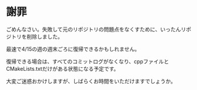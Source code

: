 # 謝罪

ごめんなさい。失敗して元のリポジトリの問題点をなくすために、いったんリポジトリを削除しました。

最速で4/15の週の週末ごろに復帰できるかもしれません。

復帰できる場合は、すべてのコミットログがなくなり、cppファイルとCMakeLists.txtだけがある状態になる予定です。

大変ご迷惑おかけしますが、しばらくお時間をいただけますでしょうか。
